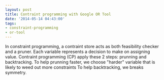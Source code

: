```yaml
---
layout: post
title: Contraint programming with Google OR Tool
date: '2014-05-14 04:43:00'
tags:
- constraint-programming
- or-tool
---
```


In constraint programming, a contraint store acts as both feasibility checker and a pruner. 
Each variable represents a decision to make on assigning value.
Contraint programming (CP) apply these 2 steps: prunning and backtracking. 
To help prunning faster, we choose "harder" variable that is likely to weed out more constraints 
To help backtracking, we breaks symmetry. 